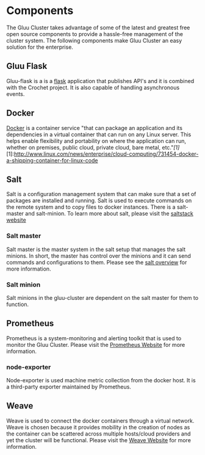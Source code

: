 # Components

The Gluu Cluster takes advantage of some of the latest and greatest free open source components to provide a hassle-free management of the cluster system. The following components make Gluu Cluster an easy solution for the enterprise. 

## Gluu Flask

Gluu-flask is a is a [flask](http://flask.pocoo.org/) application that publishes API's and it is combined with the Crochet project. It is  also capable of handling asynchronous events. 

## Docker

[Docker](https://www.docker.com/) is a container service "that can package an application and its dependencies in a virtual container that can run on any Linux server. This helps enable flexibility and portability on where the application can run, whether on premises, public cloud, private cloud, bare metal, etc."<cite>[1]</cite>
[1]:http://www.linux.com/news/enterprise/cloud-computing/731454-docker-a-shipping-container-for-linux-code

## Salt
Salt is a configuration management system that can make sure that a set of packages are installed and running. 
Salt is used to execute commands on the remote system and to copy files to docker instances. There is a salt-master and salt-minion.
To learn more about salt, please visit the [saltstack website](http://saltstack.com/)
### Salt master
Salt master is the master system in the salt setup that manages the salt minions. In short, the master has control over the minions and it can send commands and configurations to them.
Please see the [salt overview](https://docs.saltstack.com/en/getstarted/overview.html) for more information.
### Salt minion
Salt minions in the gluu-cluster are dependent on the salt master for them to function.
## Prometheus

Prometheus is a system-monitoring and alerting toolkit that is used to monitor the Gluu Cluster.
Please visit the [Prometheus Website](http://prometheus.io/) for more information.

### node-exporter

Node-exporter is used machine metric collection from the docker host. It is a third-party exporter maintained by Prometheus. 

## Weave

Weave is used to connect the docker containers through a virtual network. Weave is chosen because it provides mobility in the creation of nodes as the container can be scattered across multiple hosts/cloud providers and yet the cluster will be functional. Please visit the [Weave Website](http://weave.works/) for more information.

